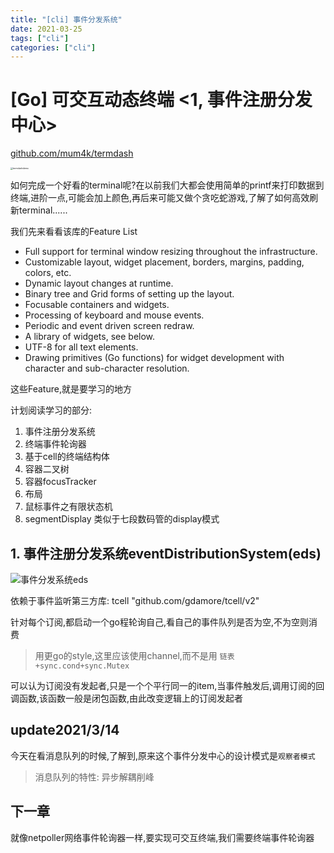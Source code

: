 ```yaml
---
title: "[cli] 事件分发系统"
date: 2021-03-25
tags: ["cli"]
categories: ["cli"]
---
```


# [Go] 可交互动态终端 <1, 事件注册分发中心>

[github.com/mum4k/termdash](https://github.com/mum4k/termdash)

<img src="https://github.com/mum4k/termdash/raw/master/doc/images/termdashdemo_0_9_0.gif" alt="termdashdemo" style="zoom: 25%;" />

如何完成一个好看的terminal呢?在以前我们大都会使用简单的printf来打印数据到终端,进阶一点,可能会加上颜色,再后来可能又做个贪吃蛇游戏,了解了如何高效刷新terminal......

我们先来看看该库的Feature List

- Full support for terminal window resizing throughout the infrastructure.
- Customizable layout, widget placement, borders, margins, padding, colors, etc.
- Dynamic layout changes at runtime.
- Binary tree and Grid forms of setting up the layout.
- Focusable containers and widgets.
- Processing of keyboard and mouse events.
- Periodic and event driven screen redraw.
- A library of widgets, see below.
- UTF-8 for all text elements.
- Drawing primitives (Go functions) for widget development with character and sub-character resolution.

这些Feature,就是要学习的地方



计划阅读学习的部分:

1. 事件注册分发系统
2. 终端事件轮询器
3. 基于cell的终端结构体
4. 容器二叉树
5. 容器focusTracker
6. 布局
7. 鼠标事件之有限状态机
8. segmentDisplay 类似于七段数码管的display模式



## 1. 事件注册分发系统eventDistributionSystem(eds)

![事件分发系统eds](/posts/static/事件分发系统eds.png)

依赖于事件监听第三方库: tcell "github.com/gdamore/tcell/v2"

针对每个订阅,都启动一个go程轮询自己,看自己的事件队列是否为空,不为空则消费

> 用更go的style,这里应该使用channel,而不是用 `链表+sync.cond+sync.Mutex`

可以认为订阅没有发起者,只是一个个平行同一的item,当事件触发后,调用订阅的回调函数,该函数一般是闭包函数,由此改变逻辑上的订阅发起者

## update2021/3/14
今天在看消息队列的时候,了解到,原来这个事件分发中心的设计模式是`观察者模式`
> 消息队列的特性: 异步解耦削峰
## 下一章

就像netpoller网络事件轮询器一样,要实现可交互终端,我们需要终端事件轮询器